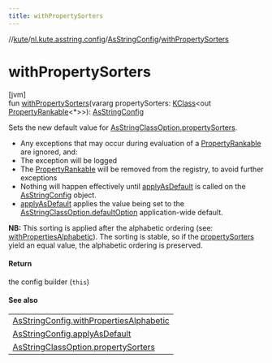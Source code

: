 ```yaml
---
title: withPropertySorters
---
```

//[kute](../../../index.html)/[nl.kute.asstring.config](../index.html)/[AsStringConfig](index.html)/[withPropertySorters](with-property-sorters.html)



# withPropertySorters



[jvm]\
fun [withPropertySorters](with-property-sorters.html)(vararg propertySorters: [KClass](https://kotlinlang.org/api/latest/jvm/stdlib/kotlin.reflect/-k-class/index.html)&lt;out [PropertyRankable](../../nl.kute.asstring.property.ranking/-property-rankable/index.html)&lt;*&gt;&gt;): [AsStringConfig](index.html)



Sets the new default value for [AsStringClassOption.propertySorters](../../nl.kute.asstring.annotation.option/-as-string-class-option/property-sorters.html).



- 
   Any exceptions that may occur during evaluation of a [PropertyRankable](../../nl.kute.asstring.property.ranking/-property-rankable/index.html) are ignored, and:
- 
   The exception will be logged
- 
   The [PropertyRankable](../../nl.kute.asstring.property.ranking/-property-rankable/index.html) will be removed from the registry, to avoid further exceptions
- 
   Nothing will happen effectively until [applyAsDefault](apply-as-default.html) is called on the [AsStringConfig](index.html) object.
- 
   [applyAsDefault](apply-as-default.html) applies the value being set to the [AsStringClassOption.defaultOption](../../nl.kute.asstring.annotation.option/-as-string-class-option/-default-option/default-option.html) application-wide default.




**NB:** This sorting is applied after the alphabetic ordering (see: [withPropertiesAlphabetic](with-properties-alphabetic.html)). The sorting is stable, so if the [propertySorters](with-property-sorters.html) yield an equal value, the alphabetic ordering is preserved.



#### Return



the config builder (`this`)



#### See also


| |
|---|
| [AsStringConfig.withPropertiesAlphabetic](with-properties-alphabetic.html) |
| [AsStringConfig.applyAsDefault](apply-as-default.html) |
| [AsStringClassOption.propertySorters](../../nl.kute.asstring.annotation.option/-as-string-class-option/property-sorters.html) |



